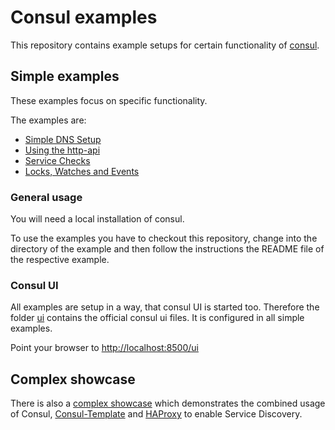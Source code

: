 # Consul examples

This repository contains example setups for certain functionality of [consul](http://consul.io).

## Simple examples

These examples focus on specific functionality. 

The examples are:

* [Simple DNS Setup](dns/)
* [Using the http-api](http_api/)
* [Service Checks](checks/)
* [Locks, Watches and Events](events_watches_locks/)

### General usage 

You will need a local installation of consul.

To use the examples you have to checkout this repository, change into the directory of the example and then follow the instructions the README file of the respective example.

### Consul UI

All examples are setup in a way, that consul UI is started too. Therefore the folder [ui](ui/) contains the official consul ui files. It is configured in all simple examples.

Point your browser to [http://localhost:8500/ui](http://localhost:8500/ui)

## Complex showcase

There is also a [complex showcase](showcase/) which demonstrates the combined usage of Consul, [Consul-Template](https://github.com/hashicorp/consul-template) and [HAProxy](http://www.haproxy.org) to enable Service Discovery.